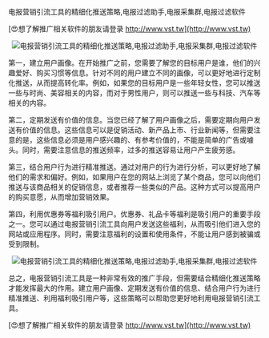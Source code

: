 电报营销引流工具的精细化推送策略,电报过滤助手,电报采集群,电报过滤软件

[😍想了解推广相关软件的朋友请登录 http://www.vst.tw](http://www.vst.tw)

 <center><img src="https://vst.tw/MP4/tuiguang/png/3.png" alt="电报营销引流工具的精细化推送策略,电报过滤助手,电报采集群,电报过滤软件"></center>

第一，建立用户画像。在开始推广之前，您需要了解您的目标用户是谁，他们的兴趣爱好、购买习惯等信息。针对不同的用户建立不同的画像，可以更好地进行定制化推送，从而提高转化率。例如，如果您的目标用户是一些年轻女性，您可以推送一些与时尚、美容相关的内容，而对于男性用户，则可以推送一些与科技、汽车等相关的内容。

第二，定期发送有价值的信息。当您已经了解了用户画像之后，需要定期向用户发送有价值的信息。这些信息可以是促销活动、新产品上市、行业新闻等，但需要注意的是，这些信息必须是用户感兴趣的、有参考价值的，不能是简单的广告或噱头。同时，需要注意信息的推送频率，过多的推送容易让用户产生疲劳感。

第三，结合用户行为进行精准推送。通过对用户的行为进行分析，可以更好地了解他们的需求和偏好。例如，如果用户在您的网站上浏览了某个商品，您可以向他们推送与该商品相关的促销信息，或者推荐一些类似的产品。这种方式可以提高用户的购买意愿，从而增加营销效果。

第四，利用优惠券等福利吸引用户。优惠券、礼品卡等福利是吸引用户的重要手段之一。您可以通过电报营销引流工具向用户发送这些福利，从而吸引他们进入您的网站或应用程序。同时，需要注意福利的设置和使用条件，不能让用户感到被骗或受到限制。

 <center><img src="https://vst.tw/MP4/tuiguang/png/8.png" alt="电报营销引流工具的精细化推送策略,电报过滤助手,电报采集群,电报过滤软件"></center>

总之，电报营销引流工具是一种非常有效的推广手段，但需要结合精细化推送策略才能发挥最大的作用。建立用户画像、定期发送有价值的信息、结合用户行为进行精准推送、利用福利吸引用户等，这些策略可以帮助您更好地利用电报营销引流工具。

[😍想了解推广相关软件的朋友请登录 http://www.vst.tw](http://www.vst.tw)



